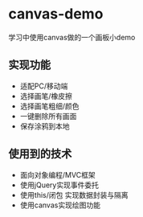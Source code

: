# canvas-demo
学习中使用canvas做的一个画板小demo        



## 实现功能

- 适配PC/移动端
- 选择画笔/橡皮擦
- 选择画笔粗细/颜色
- 一键删除所有画面
- 保存涂鸦到本地

## 使用到的技术

- 面向对象编程/MVC框架
- 使用jQuery实现事件委托
- 使用this/闭包 实现数据封装与隔离
- 使用canvas实现绘图功能